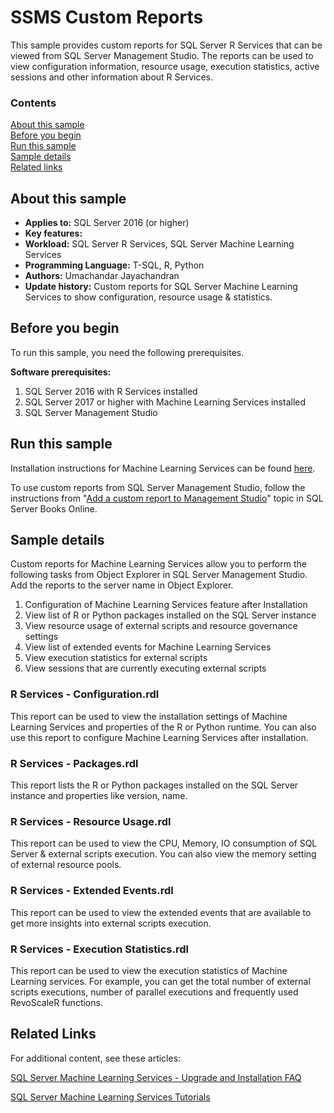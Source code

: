 # SSMS Custom Reports

This sample provides custom reports for SQL Server R Services that can be viewed from SQL Server Management Studio. The reports can be used to view configuration information, resource usage, execution statistics, active sessions and other information about R Services.

### Contents

[About this sample](#about-this-sample)<br/>
[Before you begin](#before-you-begin)<br/>
[Run this sample](#run-this-sample)<br/>
[Sample details](#sample-details)<br/>
[Related links](#related-links)<br/>


<a name=about-this-sample></a>

## About this sample

<!-- Delete the ones that don't apply -->
- **Applies to:** SQL Server 2016 (or higher)
- **Key features:**
- **Workload:** SQL Server R Services, SQL Server Machine Learning Services
- **Programming Language:** T-SQL, R, Python
- **Authors:** Umachandar Jayachandran
- **Update history:** Custom reports for SQL Server Machine Learning Services to show configuration, resource usage & statistics.

<a name=before-you-begin></a>

## Before you begin

To run this sample, you need the following prerequisites.

**Software prerequisites:**

<!-- Examples -->
1. SQL Server 2016 with R Services installed
1. SQL Server 2017 or higher with Machine Learning Services installed
2. SQL Server Management Studio

<a name=run-this-sample></a>

## Run this sample
Installation instructions for Machine Learning Services can be found [here](https://msdn.microsoft.com/en-us/library/mt696069.aspx).

To use custom reports from SQL Server Management Studio, follow the instructions from "[Add a custom report to Management Studio](https://msdn.microsoft.com/en-us/library/bb153687.aspx)" topic in SQL Server Books Online.

<a name=sample-details></a>

## Sample details

Custom reports for Machine Learning Services allow you to perform the following tasks from Object Explorer in SQL Server Management Studio. Add the reports to the server name in Object Explorer.

1. Configuration of Machine Learning Services feature after Installation
2. View list of R or Python packages installed on the SQL Server instance
3. View resource usage of external scripts and resource governance settings
4. View list of extended events for Machine Learning Services
5. View execution statistics for external scripts
6. View sessions that are currently executing external scripts

### R Services - Configuration.rdl

This report can be used to view the installation settings of Machine Learning Services and properties of the R or Python runtime. You can also use this report to configure Machine Learning Services after installation.  

### R Services - Packages.rdl

This report lists the R or Python packages installed on the SQL Server instance and properties like version, name.    

### R Services - Resource Usage.rdl

This report can be used to view the CPU, Memory, IO consumption of SQL Server & external scripts execution. You can also view the memory setting of external resource pools.      

### R Services - Extended Events.rdl

This report can be used to view the extended events that are available to get more insights into external scripts execution.       

### R Services - Execution Statistics.rdl

This report can be used to view the execution statistics of Machine Learning services. For example, you can get the total number of external scripts executions, number of parallel executions and frequently used RevoScaleR functions.       

<a name=related-links></a>

## Related Links
<!-- Links to more articles. Remember to delete "en-us" from the link path. -->

For additional content, see these articles:

[SQL Server Machine Learning Services - Upgrade and Installation FAQ](https://msdn.microsoft.com/en-us/library/mt653951.aspx)

[SQL Server Machine Learning Services Tutorials](https://msdn.microsoft.com/en-us/library/mt591993.aspx)
